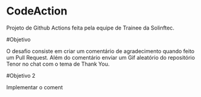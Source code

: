 # CodeAction

Projeto de Github Actions feita pela equipe de Trainee da Solinftec.

#Objetivo

O desafio consiste em criar um comentário de agradecimento quando feito um Pull Request.
Além do comentário enviar um Gif aleatório do repositório Tenor no chat com o tema de Thank You.

#Objetivo 2

Implementar o coment
